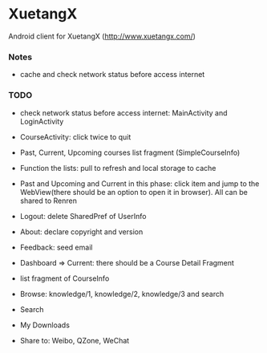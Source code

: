 XuetangX
========

Android client for XuetangX (http://www.xuetangx.com/)


### Notes

+ cache and check network status before access internet


### TODO

+ check network status before access internet: MainActivity and LoginActivity

+ CourseActivity: click twice to quit

+ Past, Current, Upcoming courses list fragment (SimpleCourseInfo)

+ Function the lists: pull to refresh and local storage to cache

+ Past and Upcoming and Current in this phase: click item and jump to the
WebView(there should be an option to open it in browser). All can be shared to
Renren

+ Logout: delete SharedPref of UserInfo

+ About: declare copyright and version

+ Feedback: seed email

+ Dashboard => Current: there should be a Course Detail Fragment

+ list fragment of CourseInfo

+ Browse: knowledge/1, knowledge/2, knowledge/3 and search

+ Search

+ My Downloads

+ Share to: Weibo, QZone, WeChat

